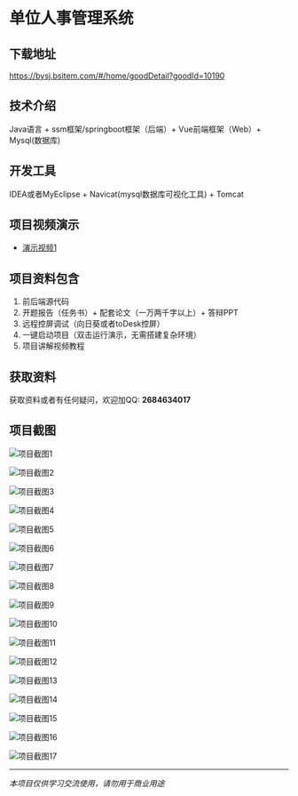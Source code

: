 # 单位人事管理系统

## 下载地址
https://bysj.bsitem.com/#/home/goodDetail?goodId=10190

## 技术介绍
Java语言 + ssm框架/springboot框架（后端）+ Vue前端框架（Web）+ Mysql(数据库)

## 开发工具
IDEA或者MyEclipse + Navicat(mysql数据库可视化工具) + Tomcat

## 项目视频演示
- [演示视频1](https://graduation-images.oss-cn-beijing.aliyuncs.com/videos/828%E5%A5%97ssm%E5%BD%95%E5%83%8F/10190_ssm033%E5%8D%95%E4%BD%8D%E4%BA%BA%E4%BA%8B%E7%AE%A1%E7%90%86%E7%B3%BB%E7%BB%9F%E5%BD%95%E5%83%8F.mp4)

## 项目资料包含
1. 前后端源代码
2. 开题报告（任务书）+ 配套论文（一万两千字以上）+ 答辩PPT
3. 远程控屏调试（向日葵或者toDesk控屏）
4. 一键启动项目（双击运行演示，无需搭建复杂环境）
5. 项目讲解视频教程

## 获取资料
获取资料或者有任何疑问，欢迎加QQ: **2684634017**

## 项目截图
![项目截图1](https://graduation-images.oss-cn-beijing.aliyuncs.com/图片/10190/毕设论坛项目主图.jpg)

![项目截图2](https://graduation-images.oss-cn-beijing.aliyuncs.com/图片/10190/1.png)

![项目截图3](https://graduation-images.oss-cn-beijing.aliyuncs.com/图片/10190/2.png)

![项目截图4](https://graduation-images.oss-cn-beijing.aliyuncs.com/图片/10190/3.png)

![项目截图5](https://graduation-images.oss-cn-beijing.aliyuncs.com/图片/10190/4.png)

![项目截图6](https://graduation-images.oss-cn-beijing.aliyuncs.com/图片/10190/5.png)

![项目截图7](https://graduation-images.oss-cn-beijing.aliyuncs.com/图片/10190/6.png)

![项目截图8](https://graduation-images.oss-cn-beijing.aliyuncs.com/图片/10190/7.png)

![项目截图9](https://graduation-images.oss-cn-beijing.aliyuncs.com/图片/10190/8.png)

![项目截图10](https://graduation-images.oss-cn-beijing.aliyuncs.com/图片/10190/9.png)

![项目截图11](https://graduation-images.oss-cn-beijing.aliyuncs.com/图片/10190/10.png)

![项目截图12](https://graduation-images.oss-cn-beijing.aliyuncs.com/图片/10190/11.png)

![项目截图13](https://graduation-images.oss-cn-beijing.aliyuncs.com/图片/10190/12.png)

![项目截图14](https://graduation-images.oss-cn-beijing.aliyuncs.com/图片/10190/13.png)

![项目截图15](https://graduation-images.oss-cn-beijing.aliyuncs.com/图片/10190/14.png)

![项目截图16](https://graduation-images.oss-cn-beijing.aliyuncs.com/图片/10190/15.png)

![项目截图17](https://graduation-images.oss-cn-beijing.aliyuncs.com/图片/10190/16.png)

---
*本项目仅供学习交流使用，请勿用于商业用途*
